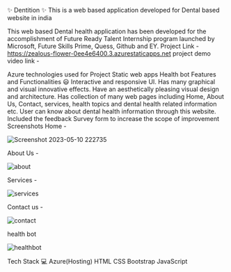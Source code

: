 ✨ Dentition ✨
This is a web based application developed for Dental based website in india

This web based Dental health application has been developed for the accomplishment of Future Ready Talent Internship program launched by Microsoft, Future Skills Prime, Quess, Github and EY.
Project Link - https://zealous-flower-0ee4e6400.3.azurestaticapps.net project demo video link - 

Azure technologies used for Project
Static web apps
Health bot
Features and Functionalities 😃
Interactive and responsive UI.
Has many graphical and visual innovative effects.
Have an aesthetically pleasing visual design and architecture.
Has collection of many web pages including Home, About Us, Contact, services, health topics and dental health related information etc.
User can know about dental health information through this website.
Included the feedback Survey form to increase the scope of improvement
Screenshots
Home -

![Screenshot 2023-05-10 222735](https://github.com/KishoreKanthS/FRT/assets/130402415/e85cd339-c69d-4022-ac73-9bd17119c88e)

About Us -

![about](https://github.com/KishoreKanthS/FRT/assets/130402415/c0e3b664-287a-445e-9262-53646c767666)

Services -

![services](https://github.com/KishoreKanthS/FRT/assets/130402415/c489841c-7140-4781-a535-bae5d95ca717)

Contact us -

![contact](https://github.com/KishoreKanthS/FRT/assets/130402415/f94edcb8-afb3-4181-9789-3e45b6a6c9b8)

health bot

![healthbot](https://github.com/KishoreKanthS/FRT/assets/130402415/fcaa11c2-1891-4734-ac26-08dbe93e69c0)

Tech Stack 💻
Azure(Hosting)
HTML
CSS
Bootstrap
JavaScript
